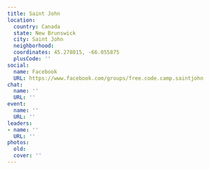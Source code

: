 ```yaml
---
title: Saint John
location:
  country: Canada
  state: New Brunswick
  city: Saint John
  neighborhood: 
  coordinates: 45.278015, -66.055875
  plusCode: ''
social:
  name: Facebook
  URL: https://www.facebook.com/groups/free.code.camp.saintjohn
chat:
  name: ''
  URL: ''
event:
  name: ''
  URL: ''
leaders:
- name: ''
  URL: ''
photos:
  old: 
  cover: ''
---
```

